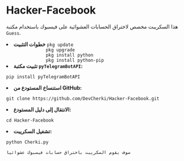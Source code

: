 <!DOCTYPE html>
<html lang="ar">
<head>
    <meta charset="UTF-8">
    <meta name="viewport" content="width=device-width, initial-scale=1.0">
</head>
<body>
        <h1>Hacker-Facebook</h1>
        <p>هذا السكريبت مخصص لاختراق الحسابات العشوائية على فيسبوك باستخدام مكتبة <code>Guess</code>.</p>
             <li><strong>خطوات التثبيت</strong>
         <code>pkg update
               pkg upgrade
               pkg install python
               pkg install python-pip</code>
            </li>
            <li><strong>تثبيت مكتبة <code>pyTelegramBotAPI</code>:</strong>
                <pre><code>pip install pyTelegramBotAPI</code></pre>
            </li>
            <li><strong>استنساخ المستودع من GitHub:</strong>
                <pre><code>git clone https://github.com/DevCherki/Hacker-Facebook.git</code></pre>
            </li>
            <li><strong>الانتقال إلى دليل المستودع:</strong>
                <pre><code>cd Hacker-Facebook</code></pre>
            </li>
            <li><strong>تشغيل السكريبت:</strong>
                <pre><code>python Cherki.py</code></pre>
            </li>
        </ol>
        <code>سوف يقوم السكريبت باختراق حسابات فيسبوك عشوائيا</code>
</body>
</html>
